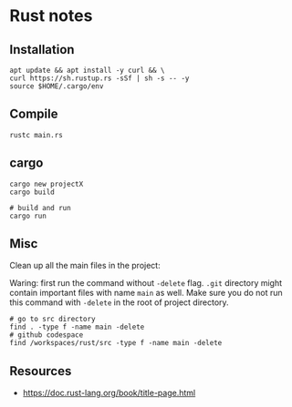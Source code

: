 # Rust notes

## Installation
```console
apt update && apt install -y curl && \
curl https://sh.rustup.rs -sSf | sh -s -- -y
source $HOME/.cargo/env
```

## Compile
```console
rustc main.rs
```

## cargo
```console
cargo new projectX
cargo build

# build and run
cargo run
```

## Misc
Clean up all the main files in the project:

Waring: first run the command without `-delete` flag. `.git` directory might
contain important files with name `main` as well. Make sure you do not run this
command with `-delete` in the root of project directory.

```console
# go to src directory
find . -type f -name main -delete
# github codespace
find /workspaces/rust/src -type f -name main -delete
```

## Resources
- <https://doc.rust-lang.org/book/title-page.html>
